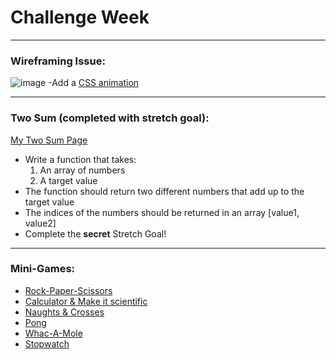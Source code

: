 # Challenge Week

---

### Wireframing Issue:

![image](https://github.com/liam02walker/multipleChallenges/assets/143833516/69db64e9-eba6-496e-ada5-45b1356bfacd)
-Add a [CSS animation](https://github.com/jezinho22/careers-week-coding-challenges/blob/main/design-challenge/animation-preview.mov)

---

### Two Sum (completed with stretch goal):

[My Two Sum Page](https://liam02walker.github.io/multipleChallenges/twoSum.html)

- Write a function that takes:
  1. An array of numbers
  2. A target value
- The function should return two different numbers that add up to the target value
- The indices of the numbers should be returned in an array [value1, value2]
- Complete the **secret** Stretch Goal!

---

### Mini-Games:

- [Rock-Paper-Scissors](https://liam02walker.github.io/multipleChallenges/rps.html)
- [Calculator & Make it scientific](https://liam02walker.github.io/multipleChallenges/sciCalc.html)
- [Naughts & Crosses](https://liam02walker.github.io/multipleChallenges/nAndC.html)
- [Pong](https://liam02walker.github.io/multipleChallenges/pong.html)
- [Whac-A-Mole](#)
- [Stopwatch](#)
